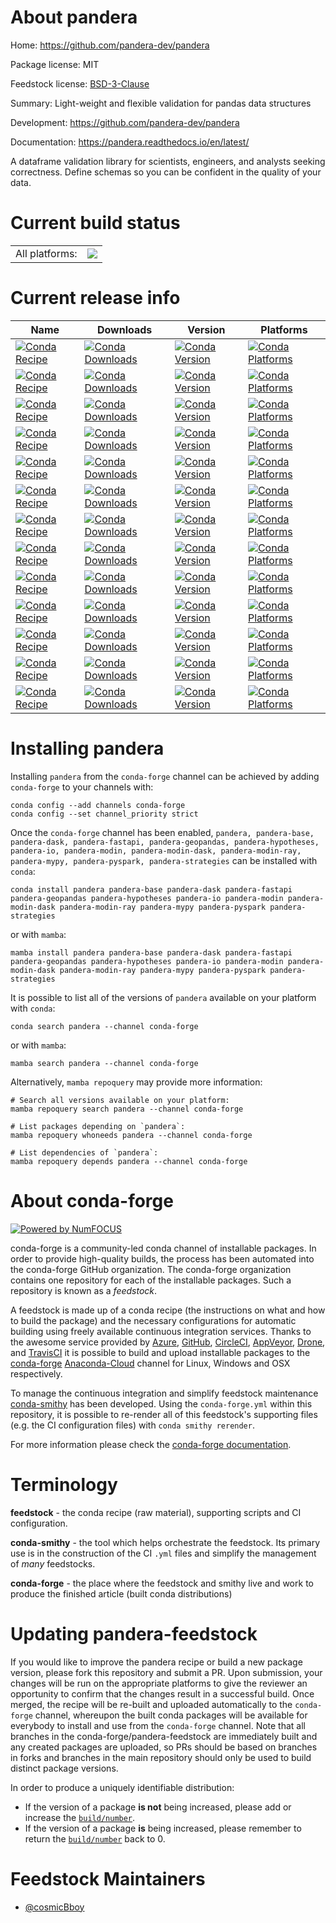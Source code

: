 About pandera
=============

Home: https://github.com/pandera-dev/pandera

Package license: MIT

Feedstock license: [BSD-3-Clause](https://github.com/conda-forge/pandera-feedstock/blob/main/LICENSE.txt)

Summary: Light-weight and flexible validation for pandas data structures

Development: https://github.com/pandera-dev/pandera

Documentation: https://pandera.readthedocs.io/en/latest/

A dataframe validation library for scientists, engineers, and analysts
seeking correctness. Define schemas so you can be confident in the quality
of your data.


Current build status
====================


<table><tr><td>All platforms:</td>
    <td>
      <a href="https://dev.azure.com/conda-forge/feedstock-builds/_build/latest?definitionId=8407&branchName=main">
        <img src="https://dev.azure.com/conda-forge/feedstock-builds/_apis/build/status/pandera-feedstock?branchName=main">
      </a>
    </td>
  </tr>
</table>

Current release info
====================

| Name | Downloads | Version | Platforms |
| --- | --- | --- | --- |
| [![Conda Recipe](https://img.shields.io/badge/recipe-pandera-green.svg)](https://anaconda.org/conda-forge/pandera) | [![Conda Downloads](https://img.shields.io/conda/dn/conda-forge/pandera.svg)](https://anaconda.org/conda-forge/pandera) | [![Conda Version](https://img.shields.io/conda/vn/conda-forge/pandera.svg)](https://anaconda.org/conda-forge/pandera) | [![Conda Platforms](https://img.shields.io/conda/pn/conda-forge/pandera.svg)](https://anaconda.org/conda-forge/pandera) |
| [![Conda Recipe](https://img.shields.io/badge/recipe-pandera--base-green.svg)](https://anaconda.org/conda-forge/pandera-base) | [![Conda Downloads](https://img.shields.io/conda/dn/conda-forge/pandera-base.svg)](https://anaconda.org/conda-forge/pandera-base) | [![Conda Version](https://img.shields.io/conda/vn/conda-forge/pandera-base.svg)](https://anaconda.org/conda-forge/pandera-base) | [![Conda Platforms](https://img.shields.io/conda/pn/conda-forge/pandera-base.svg)](https://anaconda.org/conda-forge/pandera-base) |
| [![Conda Recipe](https://img.shields.io/badge/recipe-pandera--dask-green.svg)](https://anaconda.org/conda-forge/pandera-dask) | [![Conda Downloads](https://img.shields.io/conda/dn/conda-forge/pandera-dask.svg)](https://anaconda.org/conda-forge/pandera-dask) | [![Conda Version](https://img.shields.io/conda/vn/conda-forge/pandera-dask.svg)](https://anaconda.org/conda-forge/pandera-dask) | [![Conda Platforms](https://img.shields.io/conda/pn/conda-forge/pandera-dask.svg)](https://anaconda.org/conda-forge/pandera-dask) |
| [![Conda Recipe](https://img.shields.io/badge/recipe-pandera--fastapi-green.svg)](https://anaconda.org/conda-forge/pandera-fastapi) | [![Conda Downloads](https://img.shields.io/conda/dn/conda-forge/pandera-fastapi.svg)](https://anaconda.org/conda-forge/pandera-fastapi) | [![Conda Version](https://img.shields.io/conda/vn/conda-forge/pandera-fastapi.svg)](https://anaconda.org/conda-forge/pandera-fastapi) | [![Conda Platforms](https://img.shields.io/conda/pn/conda-forge/pandera-fastapi.svg)](https://anaconda.org/conda-forge/pandera-fastapi) |
| [![Conda Recipe](https://img.shields.io/badge/recipe-pandera--geopandas-green.svg)](https://anaconda.org/conda-forge/pandera-geopandas) | [![Conda Downloads](https://img.shields.io/conda/dn/conda-forge/pandera-geopandas.svg)](https://anaconda.org/conda-forge/pandera-geopandas) | [![Conda Version](https://img.shields.io/conda/vn/conda-forge/pandera-geopandas.svg)](https://anaconda.org/conda-forge/pandera-geopandas) | [![Conda Platforms](https://img.shields.io/conda/pn/conda-forge/pandera-geopandas.svg)](https://anaconda.org/conda-forge/pandera-geopandas) |
| [![Conda Recipe](https://img.shields.io/badge/recipe-pandera--hypotheses-green.svg)](https://anaconda.org/conda-forge/pandera-hypotheses) | [![Conda Downloads](https://img.shields.io/conda/dn/conda-forge/pandera-hypotheses.svg)](https://anaconda.org/conda-forge/pandera-hypotheses) | [![Conda Version](https://img.shields.io/conda/vn/conda-forge/pandera-hypotheses.svg)](https://anaconda.org/conda-forge/pandera-hypotheses) | [![Conda Platforms](https://img.shields.io/conda/pn/conda-forge/pandera-hypotheses.svg)](https://anaconda.org/conda-forge/pandera-hypotheses) |
| [![Conda Recipe](https://img.shields.io/badge/recipe-pandera--io-green.svg)](https://anaconda.org/conda-forge/pandera-io) | [![Conda Downloads](https://img.shields.io/conda/dn/conda-forge/pandera-io.svg)](https://anaconda.org/conda-forge/pandera-io) | [![Conda Version](https://img.shields.io/conda/vn/conda-forge/pandera-io.svg)](https://anaconda.org/conda-forge/pandera-io) | [![Conda Platforms](https://img.shields.io/conda/pn/conda-forge/pandera-io.svg)](https://anaconda.org/conda-forge/pandera-io) |
| [![Conda Recipe](https://img.shields.io/badge/recipe-pandera--modin-green.svg)](https://anaconda.org/conda-forge/pandera-modin) | [![Conda Downloads](https://img.shields.io/conda/dn/conda-forge/pandera-modin.svg)](https://anaconda.org/conda-forge/pandera-modin) | [![Conda Version](https://img.shields.io/conda/vn/conda-forge/pandera-modin.svg)](https://anaconda.org/conda-forge/pandera-modin) | [![Conda Platforms](https://img.shields.io/conda/pn/conda-forge/pandera-modin.svg)](https://anaconda.org/conda-forge/pandera-modin) |
| [![Conda Recipe](https://img.shields.io/badge/recipe-pandera--modin--dask-green.svg)](https://anaconda.org/conda-forge/pandera-modin-dask) | [![Conda Downloads](https://img.shields.io/conda/dn/conda-forge/pandera-modin-dask.svg)](https://anaconda.org/conda-forge/pandera-modin-dask) | [![Conda Version](https://img.shields.io/conda/vn/conda-forge/pandera-modin-dask.svg)](https://anaconda.org/conda-forge/pandera-modin-dask) | [![Conda Platforms](https://img.shields.io/conda/pn/conda-forge/pandera-modin-dask.svg)](https://anaconda.org/conda-forge/pandera-modin-dask) |
| [![Conda Recipe](https://img.shields.io/badge/recipe-pandera--modin--ray-green.svg)](https://anaconda.org/conda-forge/pandera-modin-ray) | [![Conda Downloads](https://img.shields.io/conda/dn/conda-forge/pandera-modin-ray.svg)](https://anaconda.org/conda-forge/pandera-modin-ray) | [![Conda Version](https://img.shields.io/conda/vn/conda-forge/pandera-modin-ray.svg)](https://anaconda.org/conda-forge/pandera-modin-ray) | [![Conda Platforms](https://img.shields.io/conda/pn/conda-forge/pandera-modin-ray.svg)](https://anaconda.org/conda-forge/pandera-modin-ray) |
| [![Conda Recipe](https://img.shields.io/badge/recipe-pandera--mypy-green.svg)](https://anaconda.org/conda-forge/pandera-mypy) | [![Conda Downloads](https://img.shields.io/conda/dn/conda-forge/pandera-mypy.svg)](https://anaconda.org/conda-forge/pandera-mypy) | [![Conda Version](https://img.shields.io/conda/vn/conda-forge/pandera-mypy.svg)](https://anaconda.org/conda-forge/pandera-mypy) | [![Conda Platforms](https://img.shields.io/conda/pn/conda-forge/pandera-mypy.svg)](https://anaconda.org/conda-forge/pandera-mypy) |
| [![Conda Recipe](https://img.shields.io/badge/recipe-pandera--pyspark-green.svg)](https://anaconda.org/conda-forge/pandera-pyspark) | [![Conda Downloads](https://img.shields.io/conda/dn/conda-forge/pandera-pyspark.svg)](https://anaconda.org/conda-forge/pandera-pyspark) | [![Conda Version](https://img.shields.io/conda/vn/conda-forge/pandera-pyspark.svg)](https://anaconda.org/conda-forge/pandera-pyspark) | [![Conda Platforms](https://img.shields.io/conda/pn/conda-forge/pandera-pyspark.svg)](https://anaconda.org/conda-forge/pandera-pyspark) |
| [![Conda Recipe](https://img.shields.io/badge/recipe-pandera--strategies-green.svg)](https://anaconda.org/conda-forge/pandera-strategies) | [![Conda Downloads](https://img.shields.io/conda/dn/conda-forge/pandera-strategies.svg)](https://anaconda.org/conda-forge/pandera-strategies) | [![Conda Version](https://img.shields.io/conda/vn/conda-forge/pandera-strategies.svg)](https://anaconda.org/conda-forge/pandera-strategies) | [![Conda Platforms](https://img.shields.io/conda/pn/conda-forge/pandera-strategies.svg)](https://anaconda.org/conda-forge/pandera-strategies) |

Installing pandera
==================

Installing `pandera` from the `conda-forge` channel can be achieved by adding `conda-forge` to your channels with:

```
conda config --add channels conda-forge
conda config --set channel_priority strict
```

Once the `conda-forge` channel has been enabled, `pandera, pandera-base, pandera-dask, pandera-fastapi, pandera-geopandas, pandera-hypotheses, pandera-io, pandera-modin, pandera-modin-dask, pandera-modin-ray, pandera-mypy, pandera-pyspark, pandera-strategies` can be installed with `conda`:

```
conda install pandera pandera-base pandera-dask pandera-fastapi pandera-geopandas pandera-hypotheses pandera-io pandera-modin pandera-modin-dask pandera-modin-ray pandera-mypy pandera-pyspark pandera-strategies
```

or with `mamba`:

```
mamba install pandera pandera-base pandera-dask pandera-fastapi pandera-geopandas pandera-hypotheses pandera-io pandera-modin pandera-modin-dask pandera-modin-ray pandera-mypy pandera-pyspark pandera-strategies
```

It is possible to list all of the versions of `pandera` available on your platform with `conda`:

```
conda search pandera --channel conda-forge
```

or with `mamba`:

```
mamba search pandera --channel conda-forge
```

Alternatively, `mamba repoquery` may provide more information:

```
# Search all versions available on your platform:
mamba repoquery search pandera --channel conda-forge

# List packages depending on `pandera`:
mamba repoquery whoneeds pandera --channel conda-forge

# List dependencies of `pandera`:
mamba repoquery depends pandera --channel conda-forge
```


About conda-forge
=================

[![Powered by
NumFOCUS](https://img.shields.io/badge/powered%20by-NumFOCUS-orange.svg?style=flat&colorA=E1523D&colorB=007D8A)](https://numfocus.org)

conda-forge is a community-led conda channel of installable packages.
In order to provide high-quality builds, the process has been automated into the
conda-forge GitHub organization. The conda-forge organization contains one repository
for each of the installable packages. Such a repository is known as a *feedstock*.

A feedstock is made up of a conda recipe (the instructions on what and how to build
the package) and the necessary configurations for automatic building using freely
available continuous integration services. Thanks to the awesome service provided by
[Azure](https://azure.microsoft.com/en-us/services/devops/), [GitHub](https://github.com/),
[CircleCI](https://circleci.com/), [AppVeyor](https://www.appveyor.com/),
[Drone](https://cloud.drone.io/welcome), and [TravisCI](https://travis-ci.com/)
it is possible to build and upload installable packages to the
[conda-forge](https://anaconda.org/conda-forge) [Anaconda-Cloud](https://anaconda.org/)
channel for Linux, Windows and OSX respectively.

To manage the continuous integration and simplify feedstock maintenance
[conda-smithy](https://github.com/conda-forge/conda-smithy) has been developed.
Using the ``conda-forge.yml`` within this repository, it is possible to re-render all of
this feedstock's supporting files (e.g. the CI configuration files) with ``conda smithy rerender``.

For more information please check the [conda-forge documentation](https://conda-forge.org/docs/).

Terminology
===========

**feedstock** - the conda recipe (raw material), supporting scripts and CI configuration.

**conda-smithy** - the tool which helps orchestrate the feedstock.
                   Its primary use is in the construction of the CI ``.yml`` files
                   and simplify the management of *many* feedstocks.

**conda-forge** - the place where the feedstock and smithy live and work to
                  produce the finished article (built conda distributions)


Updating pandera-feedstock
==========================

If you would like to improve the pandera recipe or build a new
package version, please fork this repository and submit a PR. Upon submission,
your changes will be run on the appropriate platforms to give the reviewer an
opportunity to confirm that the changes result in a successful build. Once
merged, the recipe will be re-built and uploaded automatically to the
`conda-forge` channel, whereupon the built conda packages will be available for
everybody to install and use from the `conda-forge` channel.
Note that all branches in the conda-forge/pandera-feedstock are
immediately built and any created packages are uploaded, so PRs should be based
on branches in forks and branches in the main repository should only be used to
build distinct package versions.

In order to produce a uniquely identifiable distribution:
 * If the version of a package **is not** being increased, please add or increase
   the [``build/number``](https://docs.conda.io/projects/conda-build/en/latest/resources/define-metadata.html#build-number-and-string).
 * If the version of a package **is** being increased, please remember to return
   the [``build/number``](https://docs.conda.io/projects/conda-build/en/latest/resources/define-metadata.html#build-number-and-string)
   back to 0.

Feedstock Maintainers
=====================

* [@cosmicBboy](https://github.com/cosmicBboy/)

